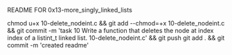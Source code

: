 README FOR 0x13-more_singly_linked_lists

chmod u+x 10-delete_nodeint.c && git add --chmod=+x 10-delete_nodeint.c && git commit -m 'task 10 Write a function that deletes the node at index index of a listint_t linked list. 10-delete_nodeint.c' && git push
git add . && git commit -m 'created readme'